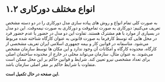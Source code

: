 <a id=types></a>

# ۱.۲ انواع مختلف دورکاری

به صورت کلی تمام انواع و روش های پیاده سازی مدل دورکاری را در دو دسته مشخص تعریف می‌کنیم: دورکاری به صورت تمام‌وقت و دورکاری به صورت نیمه‌وقت. این دو مدل در بسیاری از موارد با هم مشترک هستند. تفاوت این دو مدل در حضور یا عدم حضور فرد در محل هایی که توسط کارفرما به صورت قانونی به عنوان کارگاه شناخته شده مربوط می‌شود. متاسفانه در قوانین کار و بیمه جمهوری اسلامی ایران تعریف مشخصی از کارگاه، محدوده کارگاه و امکانات آن وجود ندارد و این مکان ها توسط سازمان مشخص می‌شوند.
به عنوان مثال، سازمان می‌تواند محلی در خارج از محدوده ساختمان اصلی برای تعداد مشخصی نیرو تعیین کند. شرایط و قوانین حاکم بر این محل ممکن است متفاوت با شرایط حاکم بر مقر اصلی سازمان باشد.

**این صفحه در حال تکمیل است.**
